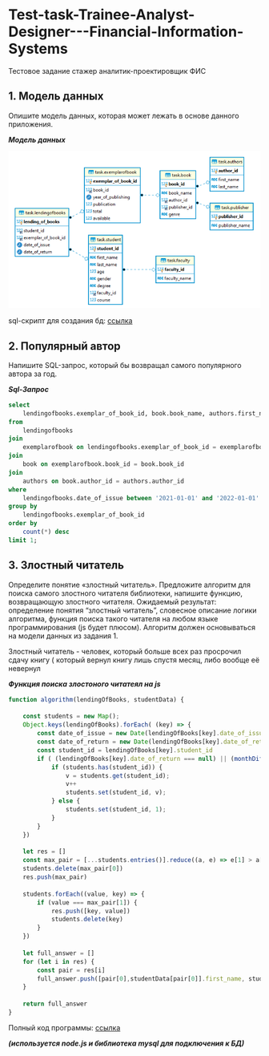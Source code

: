 # Test-task-Trainee-Analyst-Designer---Financial-Information-Systems
Тестовое задание  стажер аналитик-проектировщик  ФИС

## 1.	Модель данных

Опишите модель данных, которая может лежать в основе данного приложения.

***Модель данных***

![Image alt](https://github.com/mamkad/Test-task-Trainee-Analyst-Designer---Financial-Information-Systems/blob/main/diagramm.PNG)

sql-cкрипт для создания бд: [ссылка](https://github.com/mamkad/Test-task-Trainee-Analyst-Designer---Financial-Information-Systems/blob/main/create_tables.sql)

## 2.	Популярный автор

Напишите SQL-запрос, который бы возвращал самого популярного автора за год.

***Sql-Запрос***

```sql
select 
	lendingofbooks.exemplar_of_book_id, book.book_name, authors.first_name, authors.last_name 
from 
	lendingofbooks 
join 
	exemplarofbook on lendingofbooks.exemplar_of_book_id = exemplarofbook.exemplar_of_book_id
join 
	book on exemplarofbook.book_id = book.book_id
join
	authors on book.author_id = authors.author_id 
where  
	lendingofbooks.date_of_issue between '2021-01-01' and '2022-01-01'
group by 
	lendingofbooks.exemplar_of_book_id
order by 
	count(*) desc 
limit 1;
```

## 3.	Злостный читатель

Определите понятие «злостный читатель». Предложите алгоритм для поиска самого злостного читателя библиотеки, напишите функцию, возвращающую злостного читателя.
Ожидаемый результат: определение понятия “злостный читатель”, словесное описание логики алгоритма, функция поиска такого читателя на любом языке программирования (js будет плюсом). Алгоритм должен основываться на модели данных из задания 1.

Злостный читатель - человек, который больше всех раз просрочил сдачу книгу (
который вернул книгу лишь спустя месяц, либо вообще её невернул

***Функция поиска злостоного читатеял на js***

```javascript
function algorithm(lendingOfBooks, studentData) {

	const students = new Map();
	Object.keys(lendingOfBooks).forEach( (key) => {
		const date_of_issue = new Date(lendingOfBooks[key].date_of_issue)
		const date_of_return = new Date(lendingOfBooks[key].date_of_return)
		const student_id = lendingOfBooks[key].student_id
		if ( (lendingOfBooks[key].date_of_return === null) || (monthDiff(date_of_issue, date_of_return) >= 1)) {
			if (students.has(student_id)) {
				v = students.get(student_id);
				v++
				students.set(student_id, v);
			} else {
				students.set(student_id, 1);
			}
		}
	})

	let res = []
	const max_pair = [...students.entries()].reduce((a, e) => e[1] > a[1] ? e : a)
	students.delete(max_pair[0])
	res.push(max_pair)

	students.forEach((value, key) => {
		if (value === max_pair[1]) {
			res.push([key, value])
			students.delete(key)
		}
	})

	let full_answer = []
	for (let i in res) {
		const pair = res[i]
		full_answer.push([pair[0],studentData[pair[0]].first_name, studentData[pair[0]].last_name, pair[1]])
	}

	return full_answer
}
```
Полный код программы: [ссылка](https://github.com/mamkad/Test-task-Trainee-Analyst-Designer---Financial-Information-Systems/blob/main/app.js)

***(используется node.js и библиотека mysql для подключения к БД)***


